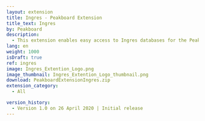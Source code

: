 ```yaml
---
layout: extension
title: Ingres - Peakboard Extension
title_text: Ingres
by: Peakboard
description: 
  - This extension enables easy access to Ingres databases for the Peakboard designer.
lang: en
weight: 1000
isDraft: true
ref: ingres
image: Ingres_Extention_Logo.png
image_thumbnail: Ingres_Extention_Logo_thumbnail.png
download: PeakboardExtensionIngres.zip
extension_category:
  - All

version_history:
  - Version 1.0 on 26 April 2020 | Initial release
---
```

